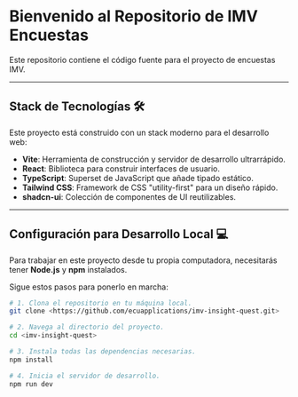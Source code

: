 # Bienvenido al Repositorio de IMV Encuestas

Este repositorio contiene el código fuente para el proyecto de encuestas IMV.

***

## Stack de Tecnologías 🛠️

Este proyecto está construido con un stack moderno para el desarrollo web:

* **Vite**: Herramienta de construcción y servidor de desarrollo ultrarrápido.
* **React**: Biblioteca para construir interfaces de usuario.
* **TypeScript**: Superset de JavaScript que añade tipado estático.
* **Tailwind CSS**: Framework de CSS "utility-first" para un diseño rápido.
* **shadcn-ui**: Colección de componentes de UI reutilizables.

***

## Configuración para Desarrollo Local 💻

Para trabajar en este proyecto desde tu propia computadora, necesitarás tener **Node.js** y **npm** instalados.

Sigue estos pasos para ponerlo en marcha:

```sh
# 1. Clona el repositorio en tu máquina local.
git clone <https://github.com/ecuapplications/imv-insight-quest.git>

# 2. Navega al directorio del proyecto.
cd <imv-insight-quest>

# 3. Instala todas las dependencias necesarias.
npm install

# 4. Inicia el servidor de desarrollo.
npm run dev
